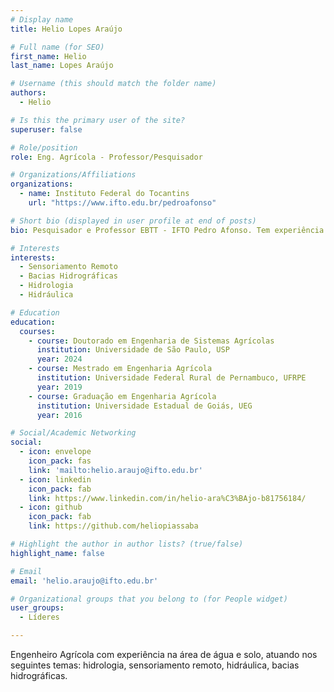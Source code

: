 ```yaml
---
# Display name
title: Helio Lopes Araújo

# Full name (for SEO)
first_name: Helio
last_name: Lopes Araújo

# Username (this should match the folder name)
authors:
  - Helio

# Is this the primary user of the site?
superuser: false

# Role/position
role: Eng. Agrícola - Professor/Pesquisador

# Organizations/Affiliations
organizations:
  - name: Instituto Federal do Tocantins
    url: "https://www.ifto.edu.br/pedroafonso"

# Short bio (displayed in user profile at end of posts)
bio: Pesquisador e Professor EBTT - IFTO Pedro Afonso. Tem experiência na área de engenharia agrícola com ênfase em água e solo, atuando nos seguintes temas - hidrologia, sensoriamento remoto, hidráulica e bacias hidrográficas.

# Interests
interests:
  - Sensoriamento Remoto
  - Bacias Hidrográficas
  - Hidrologia
  - Hidráulica

# Education
education:
  courses:
    - course: Doutorado em Engenharia de Sistemas Agrícolas
      institution: Universidade de São Paulo, USP
      year: 2024
    - course: Mestrado em Engenharia Agrícola
      institution: Universidade Federal Rural de Pernambuco, UFRPE
      year: 2019
    - course: Graduação em Engenharia Agrícola
      institution: Universidade Estadual de Goiás, UEG
      year: 2016

# Social/Academic Networking
social:
  - icon: envelope
    icon_pack: fas
    link: 'mailto:helio.araujo@ifto.edu.br'
  - icon: linkedin
    icon_pack: fab
    link: https://www.linkedin.com/in/helio-ara%C3%BAjo-b81756184/
  - icon: github
    icon_pack: fab
    link: https://github.com/heliopiassaba

# Highlight the author in author lists? (true/false)
highlight_name: false

# Email
email: 'helio.araujo@ifto.edu.br'

# Organizational groups that you belong to (for People widget)
user_groups:
  - Líderes

---
```

Engenheiro Agrícola com experiência na área de água e solo, atuando nos seguintes temas: hidrologia, sensoriamento remoto, hidráulica, bacias hidrográficas.
